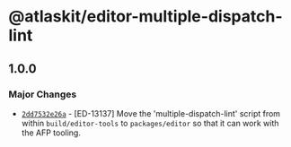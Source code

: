 # @atlaskit/editor-multiple-dispatch-lint

## 1.0.0
### Major Changes

- [`2dd7532e26a`](https://bitbucket.org/atlassian/atlassian-frontend/commits/2dd7532e26a) - [ED-13137] Move the 'multiple-dispatch-lint' script from within `build/editor-tools` to `packages/editor` so that it can work with the AFP tooling.
